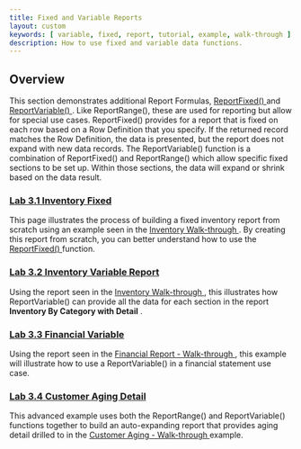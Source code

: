 ```yaml
---
title: Fixed and Variable Reports
layout: custom
keywords: [ variable, fixed, report, tutorial, example, walk-through ]
description: How to use fixed and variable data functions.
---
```


##  **Overview**

This section demonstrates additional Report Formulas, [ ReportFixed() ](wIndex/ReportFixed_61702203.html) and [ ReportVariable() ](wIndex/ReportVariable_61702201.html) . Like ReportRange(), these are used for reporting but allow for special use cases. ReportFixed() provides for a report that is fixed on each row based on a Row Definition that you specify. If the returned record matches the Row Definition, the data is presented, but the report does not expand with new data records. The ReportVariable() function is a combination of ReportFixed() and ReportRange() which allow specific fixed sections to be set up. Within those sections, the data will expand or shrink based on the data result. 

###  [ Lab 3.1 Inventory Fixed ](/wGetStarted/L3.1-Inventory-Fixed_128429456.html)

This page illustrates the process of building a fixed inventory report from scratch using an example seen in the  [ Inventory Walk-through ](/wAbout/Inventory-Reports_128091499.html) . By creating this report from scratch, you can better understand how to use the [ ReportFixed() ](wIndex/ReportFixed_61702203.html) function. 

###  [ Lab 3.2 Inventory Variable Report ](/wGetStarted/L3.2-Inventory-Variable-Report_127872532.html)

Using the report seen in the [ Inventory Walk-through ](wAbout/Inventory-Reports_128091499.html) , this illustrates how ReportVariable() can provide all the data for each section in the report **Inventory By Category with Detail** . 

###  [ Lab 3.3 Financial Variable ](/wGetStarted/L3.3-Financial-Variable_128421724.html)

Using the report seen in the [ Financial Report - Walk-through ](/wAbout/Financial-Report_128091561.html) , this example will illustrate how to use a ReportVariable() in a financial statement use case. 

###  [ Lab 3.4 Customer Aging Detail ](/wGetStarted/L3.4-Customer-Aging-Detail_128429387.html)

This advanced example uses both the ReportRange() and ReportVariable() functions together to build an auto-expanding report that provides aging detail drilled to in the [ Customer Aging - Walk-through ](/wAbout/Customer-Aging_128091294.html) example. 
